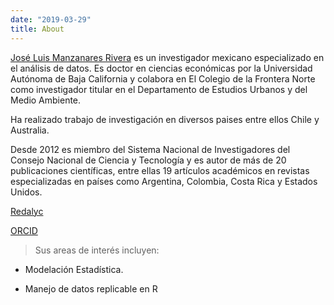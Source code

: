 ```yaml
---
date: "2019-03-29"
title: About
---
```


[José Luis Manzanares Rivera](https://www.colef.mx/posgrado/profesores/borrador-automatico-31/)
es un investigador mexicano especializado en el análisis de datos. Es doctor en ciencias económicas por la  Universidad Autónoma de Baja California y colabora en El Colegio de la Frontera Norte como investigador titular en el Departamento de Estudios Urbanos y del Medio Ambiente.

Ha realizado trabajo de investigación en diversos paises entre ellos Chile y Australia.

Desde 2012 es miembro del Sistema Nacional de Investigadores del Consejo Nacional de Ciencia y Tecnología y es autor de más de 20 publicaciones científicas, entre ellas 19 artículos académicos en revistas especializadas en países como Argentina, Colombia, Costa Rica y Estados Unidos.  


[Redalyc](http://www.redalyc.org/autor.oa?id=20835)

[ORCID](http://orcid.org/0000-0003-3394-4967)


> Sus areas de interés incluyen:

+ Modelación Estadística.

+ Manejo de datos replicable en R

